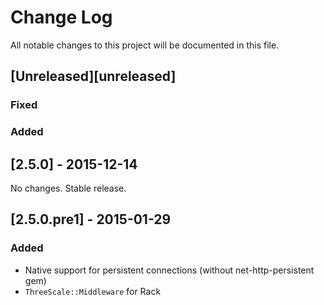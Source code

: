 # Change Log
All notable changes to this project will be documented in this file.

## [Unreleased][unreleased]
### Fixed
### Added

## [2.5.0] - 2015-12-14
No changes. Stable release.

## [2.5.0.pre1] - 2015-01-29
### Added
- Native support for persistent connections (without net-http-persistent gem)
- `ThreeScale::Middleware` for Rack
